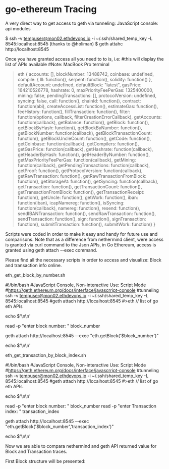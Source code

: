 # go-ethereum Tracing
A very direct way to get access to geth via tunneling:
JavaScript console: api modules

$ ssh -v tempuser@mon02.ethdevops.io -i ~/.ssh/shared_temp_key -L 8545:localhost:8545 (thanks to @holiman)
$ geth attahc http://localhost:8545


Once you have granted access all you need to to is, i.e:
#this will display the list of APIs available
#Note: MacBook Pro terminal

>eth
>{
  accounts: [],
  blockNumber: 13488742,
  coinbase: undefined,
  compile: {
    lll: function(),
    serpent: function(),
    solidity: function()
  },
  defaultAccount: undefined,
  defaultBlock: "latest",
  gasPrice: 164210526778,
  hashrate: 0,
  maxPriorityFeePerGas: 1325400000,
  mining: false,
  pendingTransactions: [],
  protocolVersion: undefined,
  syncing: false,
  call: function(),
  chainId: function(),
  contract: function(abi),
  createAccessList: function(),
  estimateGas: function(),
  feeHistory: function(),
  fillTransaction: function(),
  filter: function(options, callback, filterCreationErrorCallback),
  getAccounts: function(callback),
  getBalance: function(),
  getBlock: function(),
  getBlockByHash: function(),
  getBlockByNumber: function(),
  getBlockNumber: function(callback),
  getBlockTransactionCount: function(),
  getBlockUncleCount: function(),
  getCode: function(),
  getCoinbase: function(callback),
  getCompilers: function(),
  getGasPrice: function(callback),
  getHashrate: function(callback),
  getHeaderByHash: function(),
  getHeaderByNumber: function(),
  getMaxPriorityFeePerGas: function(callback),
  getMining: function(callback),
  getPendingTransactions: function(callback),
  getProof: function(),
  getProtocolVersion: function(callback),
  getRawTransaction: function(),
  getRawTransactionFromBlock: function(),
  getStorageAt: function(),
  getSyncing: function(callback),
  getTransaction: function(),
  getTransactionCount: function(),
  getTransactionFromBlock: function(),
  getTransactionReceipt: function(),
  getUncle: function(),
  getWork: function(),
  iban: function(iban),
  icapNamereg: function(),
  isSyncing: function(callback),
  namereg: function(),
  resend: function(),
  sendIBANTransaction: function(),
  sendRawTransaction: function(),
  sendTransaction: function(),
  sign: function(),
  signTransaction: function(),
  submitTransaction: function(),
  submitWork: function()
}

Scripts were coded in order to make it easy and handy for future use and comparisons.
Note that as a difference from nethermind client, were access is granted via curl command to the Json APIs, in Go Ethereum, access is granted using geth attach --exec command.


Please find all the necessary scripts in order to access and visualize:
Block and transaction info online.

eth_get_block_by_number.sh

#!/bin/bash
#JavaScript Console, Non-interactive Use: Script Mode
#https://geth.ethereum.org/docs/interface/javascrript-console
#tunneling ssh -v tempuser@mon02.ethdevops.io -i ~/.ssh/shared_temp_key -L 8545:localhost:8545
#geth attach http://localhost:8545
#>eth // list of go eth APIs


echo $'\n\n'

read -p "enter block number: " block_number

geth attach http://localhost:8545 --exec "eth.getBlock('$block_number')"

echo $'\n\n'


eth_get_transaction_by_block_index.sh

#!/bin/bash
#JavaScript Console, Non-interactive Use: Script Mode
#https://geth.ethereum.org/docs/interface/javascrript-console
#tunneling ssh -v tempuser@mon02.ethdevops.io -i ~/.ssh/shared_temp_key -L 8545:localhost:8545
#geth attach http://localhost:8545
#>eth // list of go eth APIs


echo $'\n\n'

read -p "enter block number: " block_number
read -p "enter Transaction index: " transaction_index

geth attach http://localhost:8545 --exec "eth.getBlock('$block_number','transaction_index')"

echo $'\n\n'


Now we are able to compara nethermind and geth API returned value for Block and Transaction traces.

First Block structure will be presented:





